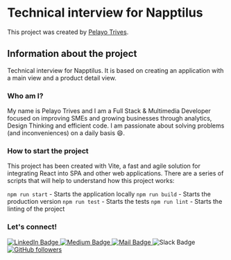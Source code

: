 # Technical interview for Napptilus
This project was created by [Pelayo Trives](https://www.linkedin.com/in/pelayo-trives-pozuelo/).

## Information about the project
Technical interview for Napptilus. It is based on creating an application with a main view and a product detail view.

### Who am I?
My name is Pelayo Trives and I am a Full Stack & Multimedia Developer focused on improving SMEs and growing businesses through analytics, Design Thinking and efficient code. I am passionate about solving problems (and inconveniences) on a daily basis 😄.

### How to start the project
This project has been created with Vite, a fast and agile solution for integrating React into SPA and other web applications. There are a series of scripts that will help to understand how this project works:

`npm run start` - Starts the application locally
`npm run build` - Starts the production version
`npm run test` - Starts the tests
`npm run lint` - Starts the linting of the project

### Let's connect!

<div id="badges">
  <a href="https://www.linkedin.com/in/pelayo-trives-pozuelo/">
    <img src="https://img.shields.io/badge/LinkedIn-blue?style=for-the-badge&logo=linkedin&logoColor=white" alt="LinkedIn Badge"/>
  </a>
  <a href="https://medium.com/@pelayotrives">
    <img src="https://img.shields.io/badge/Medium-12100E?style=for-the-badge&logo=medium&logoColor=white" alt="Medium Badge"/>
  </a>
  <a href="mailto:pelayotrivespozuelo@gmail.com">
    <img src="https://img.shields.io/badge/Gmail-D14836?style=for-the-badge&logo=gmail&logoColor=white" alt="Mail Badge"/>
  </a>
  <img src="https://img.shields.io/badge/Slack-4A154B?style=for-the-badge&logo=slack&logoColor=white" alt="Slack Badge">
  <a href="https://github.com/pelayotrives">
    <img alt="GitHub followers" src="https://img.shields.io/badge/github-%23121011.svg?style=for-the-badge&logo=github&logoColor=white" alt="Github Badge">
  </a>
</div>